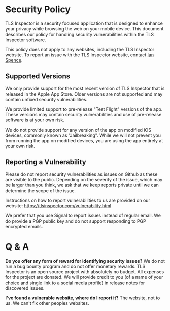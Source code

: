 # Security Policy

TLS Inspector is a security focused application that is designed to enhance your privacy
while browsing the web on your mobile device. This document describes our policy for handling
security vulnerabilities within the TLS Inspector software.

This policy does not apply to any websites, including the TLS Inspector website. To report
an issue with the TLS Inspector website, contact [Ian Spence](https://ianspence.com/).

## Supported Versions

We only provide support for the most recent version of TLS Inspector that is released in the Apple
App Store. Older versions are not supported and may contain unfixed security vulnerabilities.

We provide limited support to pre-release "Test Flight" versions of the app. These versions may
contain security vulnerabilities and use of pre-release software is at your own risk.

We do not provide support for any version of the app on modified iOS devices, commonly known as
"Jailbreaking". While we will not prevent you from running the app on modified devices, you are
using the app entirely at your own risk.

## Reporting a Vulnerability

Please do not report security vulnerabilities as issues on Github as these are visible to the
public.
Depending on the severity of the issue, which may be larger than you think, we ask that we keep
reports private until we can determine the scope of the issue.

Instructions on how to report vulnerabilities to us are provided on our website:
https://tlsinspector.com/vulnerability.html

We prefer that you use Signal to report issues instead of regular email. We do provide a PGP public
key and do not support responding to PGP encrypted emails.

# Q & A

**Do you offer any form of reward for identifying security issues?**
We do not run a bug bounty program and do not offer monetary rewards. TLS Inspector is an open
source project with absolutely no budget. All expenses for the project are donated. We will provide
credit to you (of a name of your choice and single link to a social media profile) in release notes
for discovered issues.

**I've found a vulnerable website, where do I report it?**
The website, not to us. We can't fix other peoples websites.
